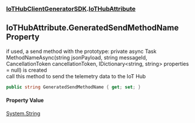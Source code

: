 ### [IoTHubClientGeneratorSDK](./IoTHubClientGeneratorSDK.md 'IoTHubClientGeneratorSDK').[IoTHubAttribute](./IoTHubClientGeneratorSDK-IoTHubAttribute.md 'IoTHubClientGeneratorSDK.IoTHubAttribute')
## IoTHubAttribute.GeneratedSendMethodName Property
if used, a send method with the prototype:  private async Task MethodNameAsync(string jsonPayload, string messageId, CancellationToken cancellationToken, IDictionary<string, string> properties = null) is created  
call this method to send the telemetry data to the IoT Hub  
```csharp
public string GeneratedSendMethodName { get; set; }
```
#### Property Value
[System.String](https://docs.microsoft.com/en-us/dotnet/api/System.String 'System.String')  
